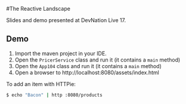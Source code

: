 #The Reactive Landscape

Slides and demo presented at DevNation Live 17.
 
## Demo

1. Import the maven project in your IDE.
2. Open the `PricerService` class and run it (it contains a `main` method)
3. Open the `App104` class and run it (it contains a `main` method)
4. Open a browser to http://localhost:8080/assets/index.html
 
To add an item with HTTPie:
 
```bash
$ echo "Bacon" | http :8080/products
```
 
 